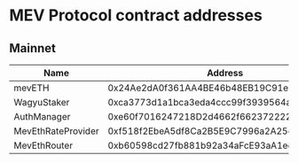 # MEV Protocol contract addresses

## Mainnet

| Name               | Address                                    |
| ------------------ | ------------------------------------------ |
| mevETH             | 0x24Ae2dA0f361AA4BE46b48EB19C91e02c5e4f27E |
| WagyuStaker        | 0xca3773d1a1bca3eda4ccc99f3939564a79467da5 |
| AuthManager        | 0xe60f7016247218D2d4662f6623722221990993de |
| MevEthRateProvider | 0xf518f2EbeA5df8Ca2B5E9C7996a2A25e8010014b |
| MevEthRouter       | 0xb60598cd27fb881b92a34aFcE93aA1ee647B4A93 |
